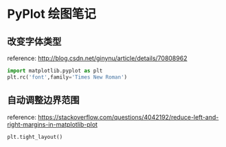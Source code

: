# PyPlot 绘图笔记

## 改变字体类型
reference: http://blog.csdn.net/ginynu/article/details/70808962
```python
import matplotlib.pyplot as plt  
plt.rc('font',family='Times New Roman')  
```

## 自动调整边界范围
reference: https://stackoverflow.com/questions/4042192/reduce-left-and-right-margins-in-matplotlib-plot
```python
plt.tight_layout()
```